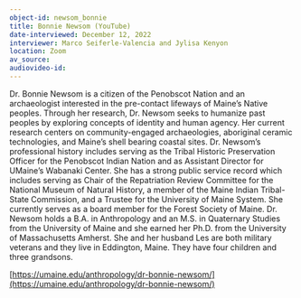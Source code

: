 ```yaml
---
object-id: newsom_bonnie
title: Bonnie Newsom (YouTube)
date-interviewed: December 12, 2022
interviewer: Marco Seiferle-Valencia and Jylisa Kenyon
location: Zoom
av_source: 
audiovideo-id: 
---
```


Dr. Bonnie Newsom is a citizen of the Penobscot Nation and an archaeologist interested in the pre-contact lifeways of Maine’s Native peoples. Through her research, Dr. Newsom seeks to humanize past peoples by exploring concepts of identity and human agency. Her current research centers on community-engaged archaeologies, aboriginal ceramic technologies, and Maine’s shell bearing coastal sites. Dr. Newsom’s professional history includes serving as the Tribal Historic Preservation Officer for the Penobscot Indian Nation and as Assistant Director for UMaine’s Wabanaki Center. She has a strong public service record which includes serving as Chair of the Repatriation Review Committee for the National Museum of Natural History, a member of the Maine Indian Tribal-State Commission, and a Trustee for the University of Maine System. She currently serves as a board member for the Forest Society of Maine. Dr. Newsom holds a B.A. in Anthropology and an M.S. in Quaternary Studies from the University of Maine and she earned her Ph.D. from the University of Massachusetts Amherst. She and her husband Les are both military veterans and they live in Eddington, Maine. They have four children and three grandsons.

[https://umaine.edu/anthropology/dr-bonnie-newsom/](https://umaine.edu/anthropology/dr-bonnie-newsom/)
